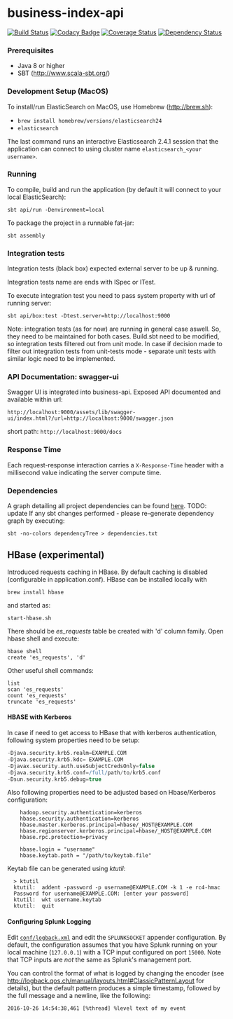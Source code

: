 
# business-index-api
[![Build Status](https://travis-ci.org/ONSdigital/business-index-api.svg?branch=develop)](https://travis-ci.org/ONSdigital/business-index-api) [![Codacy Badge](https://api.codacy.com/project/badge/Grade/75fd2f255d07447a9cd73fb9eb8381f1)](https://www.codacy.com/app/ONSDigital/business-index-api?utm_source=github.com&utm_medium=referral&utm_content=ONSdigital/business-index-api&utm_campaign=badger) [![Coverage Status](https://coveralls.io/repos/github/ONSdigital/business-index-api/badge.svg?branch=develop)](https://coveralls.io/github/ONSdigital/business-index-api?branch=develop) [![Dependency Status](https://www.versioneye.com/user/projects/58e23bf2d6c98d00417476cc/badge.svg?style=flat-square)](https://www.versioneye.com/user/projects/58e23bf2d6c98d00417476cc)

### Prerequisites

* Java 8 or higher
* SBT (http://www.scala-sbt.org/)

### Development Setup (MacOS)

To install/run ElasticSearch on MacOS, use Homebrew (http://brew.sh):

- `brew install homebrew/versions/elasticsearch24`
- `elasticsearch`

The last command runs an interactive Elasticsearch 2.4.1 session that the application can connect to using cluster name
`elasticsearch_<your username>`. 

### Running

To compile, build and run the application (by default it will connect to your local ElasticSearch):

```shell
sbt api/run -Denvironment=local
```

To package the project in a runnable fat-jar:

```shell
sbt assembly
```

### Integration tests
 
Integration tests (black box) expected external server to be up & running.

Integration tests name are ends with ISpec or ITest.

To execute integration test you need to pass system property with url of running server:

```sbt api/box:test -Dtest.server=http://localhost:9000```

Note: integration tests (as for now) are running in general case aswell. So, they need to be maintained for both cases. Build.sbt need to be modified, so integration tests filtered out from unit mode.
In case if decision made to filter out integration tests from unit-tests mode - separate unit tests with similar logic need to be implemented.

### API Documentation: swagger-ui

Swagger UI is integrated into business-api. Exposed API documented and available within url:
 
 ``` http://localhost:9000/assets/lib/swagger-ui/index.html?/url=http://localhost:9000/swagger.json ```

short path:
 ``` http://localhost:9000/docs ```

### Response Time

Each request-response interaction carries a `X-Response-Time` header with a millisecond value indicating the server
compute time.

### Dependencies

A graph detailing all project dependencies can be found [here](dependencies.txt). TODO: update
If any sbt changes performed - please re-generate dependency graph by executing:
```shell
sbt -no-colors dependencyTree > dependencies.txt
```

## HBase (experimental)

Introduced requests caching in HBase. By default caching is disabled (configurable in application.conf).
HBase can be installed locally with
```shell
brew install hbase
```
and started as:
```shell
start-hbase.sh
```

There should be *es_requests* table be created with 'd' column family.
Open hbase shell and execute:

```shell
hbase shell
create 'es_requests', 'd'
```

Other useful shell commands:

```shell
list
scan 'es_requests'
count 'es_requests'
truncate 'es_requests'
```

#### HBASE with Kerberos

In case if need to get access to HBase that with kerberos authentication, following system properties need to be setup:

```groovy
-Djava.security.krb5.realm=EXAMPLE.COM
-Djava.security.krb5.kdc= EXAMPLE.COM
-Djavax.security.auth.useSubjectCredsOnly=false
-Djava.security.krb5.conf=/full/path/to/krb5.conf
-Dsun.security.krb5.debug=true

```


Also following properties need to be adjusted based on Hbase/Kerberos configuration:

```
    hadoop.security.authentication=kerberos
    hbase.security.authentication=kerberos
    hbase.master.kerberos.principal=hbase/_HOST@EXAMPLE.COM
    hbase.regionserver.kerberos.principal=hbase/_HOST@EXAMPLE.COM
    hbase.rpc.protection=privacy
    
    hbase.login = "username"
    hbase.keytab.path = "/path/to/keytab.file"
```

Keytab file can be generated using *ktutil*:
```
  > ktutil
  ktutil:  addent -password -p username@EXAMPLE.COM -k 1 -e rc4-hmac
  Password for username@EXAMPLE.COM: [enter your password]
  ktutil:  wkt username.keytab
  ktutil:  quit
```

#### Configuring Splunk Logging

Edit [`conf/logback.xml`](conf/logback.xml) and edit the `SPLUNKSOCKET` appender configuration. By default, 
the configuration assumes that you have Splunk running on your local machine (`127.0.0.1`) with a TCP input configured
on port `15000`. Note that TCP inputs are *not* the same as Splunk's management port.

You can control the format of what is logged by changing the encoder 
(see http://logback.qos.ch/manual/layouts.html#ClassicPatternLayout for details), but the default pattern produces 
a simple timestamp, followed by the full message and a newline, like the following:

```
2016-10-26 14:54:38,461 [%thread] %level text of my event
```
